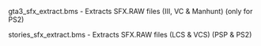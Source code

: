 gta3_sfx_extract.bms - Extracts SFX.RAW files (III, VC & Manhunt) (only for PS2)

stories_sfx_extract.bms - Extracts SFX.RAW files (LCS & VCS) (PSP & PS2)
